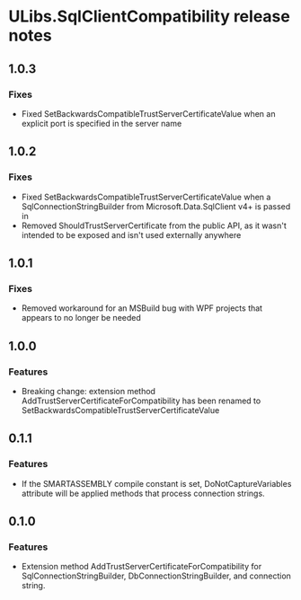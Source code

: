 # ULibs.SqlClientCompatibility release notes

## 1.0.3

### Fixes
- Fixed SetBackwardsCompatibleTrustServerCertificateValue when an explicit port is specified in the server name

## 1.0.2

### Fixes
- Fixed SetBackwardsCompatibleTrustServerCertificateValue when a SqlConnectionStringBuilder from Microsoft.Data.SqlClient v4+ is passed in
- Removed ShouldTrustServerCertificate from the public API, as it wasn't intended to be exposed and isn't used externally anywhere

## 1.0.1

### Fixes
- Removed workaround for an MSBuild bug with WPF projects that appears to no longer be needed

## 1.0.0

### Features
- Breaking change: extension method AddTrustServerCertificateForCompatibility has been renamed to SetBackwardsCompatibleTrustServerCertificateValue

## 0.1.1

### Features
- If the SMARTASSEMBLY compile constant is set, DoNotCaptureVariables attribute will be applied methods that process connection strings.

## 0.1.0

### Features
- Extension method AddTrustServerCertificateForCompatibility for SqlConnectionStringBuilder, DbConnectionStringBuilder, and connection string.
